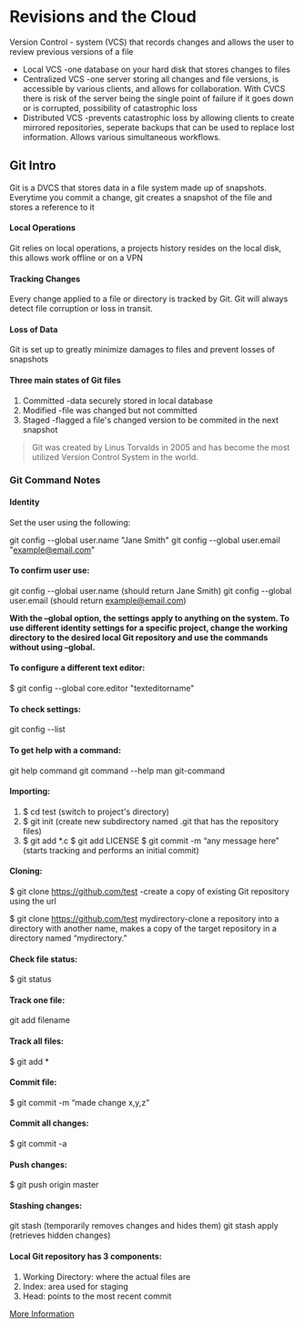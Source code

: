 # Revisions and the Cloud

Version Control - system (VCS) that records changes and allows the user to review previous versions of a file
 - Local VCS -one database on your hard disk that stores changes to files
 - Centralized VCS -one server storing all changes and file versions, is accessible by various clients, and allows for collaboration. With CVCS there is risk of the server being the single point of failure if it goes down or is corrupted, possibility of catastrophic loss
 - Distributed VCS -prevents catastrophic loss by allowing clients to create mirrored repositories, seperate backups that can be used to replace lost information. Allows various simultaneous workflows.

## Git Intro

Git is a DVCS that stores data in a file system made up of snapshots. Everytime you commit a change, git creates a snapshot of the file and stores a reference to it

#### Local Operations
Git relies on local operations, a projects history resides on the local disk, this allows work offline or on a VPN

#### Tracking Changes
Every change applied to a file or directory is tracked by Git. Git will always detect file corruption or loss in transit.

#### Loss of Data
Git is set up to greatly minimize damages to files and prevent losses of snapshots

#### Three main states of Git files
 1. Committed -data securely stored in local database
 1. Modified -file was changed but not committed
 1. Staged -flagged a file's changed version to be commited in the next snapshot

> Git was created by Linus Torvalds in 2005 and has become the most utilized Version Control System in the world.

### Git Command Notes

#### Identity 
Set the user using the following:

git config --global user.name "Jane Smith"
git config --global user.email "example@email.com"

#### To confirm user use:

git config --global user.name (should return Jane Smith)
git config --global user.email (should return example@email.com)

**With the –global option, the settings apply to anything on the system. To use different identity settings for a specific project, change the working directory to the desired local Git repository and use the commands without using –global.**

#### To configure a different text editor: 
$ git config --global core.editor "texteditorname"

#### To check settings:
git config --list

#### To get help with a command:
git help command
git command --help
man git-command

#### Importing:
 1. $ cd test (switch to project's directory)
 1. $ git init (create new subdirectory named .git that has the repository files)
 1. $ git add *.c
$ git add LICENSE
$ git commit -m “any message here” (starts tracking and performs an initial commit)

#### Cloning:
$ git clone https://github.com/test -create a copy of existing Git repository using the url

$ git clone https://github.com/test mydirectory-clone a repository into a directory with another name, makes a copy of the target repository in a directory named “mydirectory.”

#### Check file status:
$ git status

#### Track one file:
git add filename

#### Track all files:
$ git add *

#### Commit file:
$ git commit -m “made change x,y,z”

#### Commit all changes:
$ git commit -a

#### Push changes:
$ git push origin master

#### Stashing changes:
git stash (temporarily removes changes and hides them)
git stash apply (retrieves hidden changes)

#### Local Git repository has 3 components:

 1. Working Directory: where the actual files are
 1. Index: area used for staging
 1. Head: points to the most recent commit

[More Information](https://blog.udemy.com/git-tutorial-a-comprehensive-guide/#7_2)


